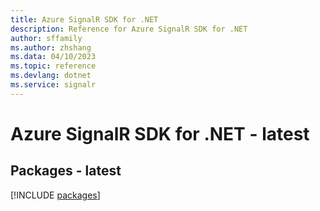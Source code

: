 ```yaml
---
title: Azure SignalR SDK for .NET
description: Reference for Azure SignalR SDK for .NET
author: sffamily
ms.author: zhshang
ms.data: 04/10/2023
ms.topic: reference
ms.devlang: dotnet
ms.service: signalr
---
```

# Azure SignalR SDK for .NET - latest
## Packages - latest
[!INCLUDE [packages](signalr-index.md)]